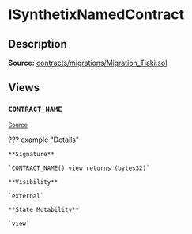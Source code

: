 # ISynthetixNamedContract

## Description

**Source:** [contracts/migrations/Migration_Tiaki.sol](https://github.com/Synthetixio/synthetix/tree/v2.76.0-alpha/contracts/migrations/Migration_Tiaki.sol)

## Views

### `CONTRACT_NAME`

<sub>[Source](https://github.com/Synthetixio/synthetix/tree/v2.76.0-alpha/contracts/migrations/Migration_Tiaki.sol#L9)</sub>

??? example "Details"

    **Signature**

    `CONTRACT_NAME() view returns (bytes32)`

    **Visibility**

    `external`

    **State Mutability**

    `view`
